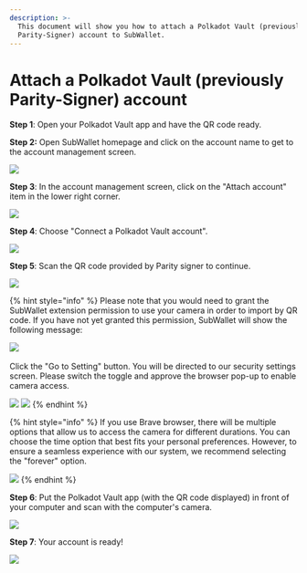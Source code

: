 ```yaml
---
description: >-
  This document will show you how to attach a Polkadot Vault (previously
  Parity-Signer) account to SubWallet.
---
```


# Attach a Polkadot Vault (previously Parity-Signer) account

**Step 1**: Open your Polkadot Vault app and have the QR code ready.

**Step 2:** Open SubWallet homepage and click on the account name to get to the account management screen.&#x20;

![](<../../.gitbook/assets/image (102) (1) (1).png>)



**Step 3**: In the account management screen, click on the "Attach account" item in the lower right corner.

![](<../../.gitbook/assets/image (103) (1) (1).png>)



**Step 4**: Choose "Connect a Polkadot Vault account".

![](https://files.gitbook.com/v0/b/gitbook-x-prod.appspot.com/o/spaces%2F2zseowhOCGE5xsJFb2z5%2Fuploads%2FvACvQyKwuziqgvLDOkZu%2FScreenshot\_7.png?alt=media\&token=1f3698a2-31ef-4fb8-8017-c2663bcb9101)



**Step 5**: Scan the QR code provided by Parity signer to continue.&#x20;

![](https://files.gitbook.com/v0/b/gitbook-x-prod.appspot.com/o/spaces%2F2zseowhOCGE5xsJFb2z5%2Fuploads%2FVzNMxnNCUV1nWXmotBIk%2FScreenshot\_24.png?alt=media\&token=9d022279-94fe-4ae1-91de-c8d1a0b46cfc)

{% hint style="info" %}
Please note that you would need to grant the SubWallet extension permission to use your camera in order to import by QR code. If you have not yet granted this permission, SubWallet will show the following message:

![](<../../.gitbook/assets/image (29) (2).png>)\
\
Click the "Go to Setting" button. You will be directed to our security settings screen. Please switch the toggle and approve the browser pop-up to enable camera access.

![](<../../.gitbook/assets/image (104) (1) (1).png>) ![](<../../.gitbook/assets/image (39) (2).png>)
{% endhint %}

{% hint style="info" %}
If you use Brave browser, there will be multiple options that allow us to access the camera for different durations. You can choose the time option that best fits your personal preferences. However, to ensure a seamless experience with our system, we recommend selecting the "forever" option.

![](<../../.gitbook/assets/image (38) (1) (1) (1) (1).png>)
{% endhint %}

**Step 6**: Put the Polkadot Vault app (with the QR code displayed) in front of your computer and scan with the computer's camera.

![](<../../.gitbook/assets/image (307).png>)

**Step 7**: Your account is ready!&#x20;

![](<../../.gitbook/assets/image (105) (1) (1).png>)
